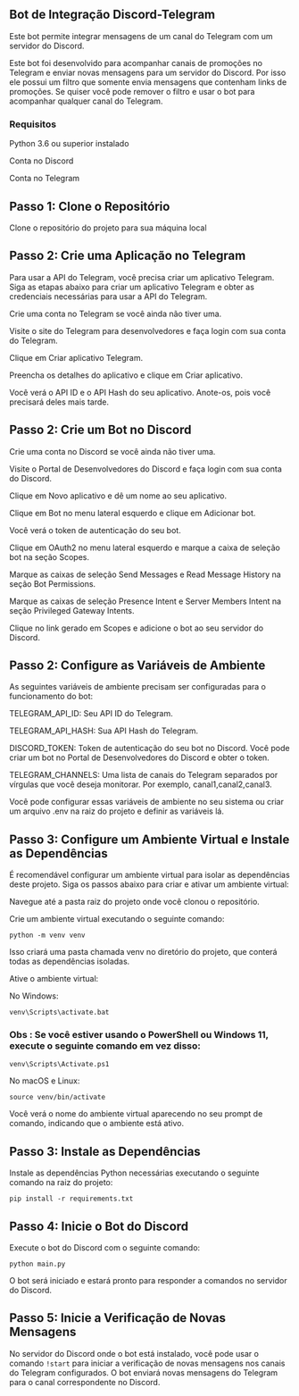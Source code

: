 ## Bot de Integração Discord-Telegram

Este bot permite integrar mensagens de um canal do Telegram com um servidor do Discord.

Este bot foi desenvolvido para acompanhar canais de promoções no Telegram e enviar novas mensagens para um servidor do Discord. Por isso ele possui um filtro que somente envia mensagens que contenham links de promoções. Se quiser você pode remover o filtro e usar o bot para acompanhar qualquer canal do Telegram.

### Requisitos

Python 3.6 ou superior instalado

Conta no Discord

Conta no Telegram

## Passo 1: Clone o Repositório

Clone o repositório do projeto para sua máquina local

## Passo 2: Crie uma Aplicação no Telegram

Para usar a API do Telegram, você precisa criar um aplicativo Telegram. Siga as etapas abaixo para criar um aplicativo Telegram e obter as credenciais necessárias para usar a API do Telegram.

Crie uma conta no Telegram se você ainda não tiver uma.

Visite o site do Telegram para desenvolvedores e faça login com sua conta do Telegram.

Clique em Criar aplicativo Telegram.

Preencha os detalhes do aplicativo e clique em Criar aplicativo.

Você verá o API ID e o API Hash do seu aplicativo. Anote-os, pois você precisará deles mais tarde.

## Passo 2: Crie um Bot no Discord


Crie uma conta no Discord se você ainda não tiver uma.

Visite o Portal de Desenvolvedores do Discord e faça login com sua conta do Discord.

Clique em Novo aplicativo e dê um nome ao seu aplicativo.

Clique em Bot no menu lateral esquerdo e clique em Adicionar bot.

Você verá o token de autenticação do seu bot.

Clique em OAuth2 no menu lateral esquerdo e marque a caixa de seleção bot na seção Scopes.

Marque as caixas de seleção Send Messages e Read Message History na seção Bot Permissions.

Marque as caixas de seleção Presence Intent e Server Members Intent na seção Privileged Gateway Intents.

Clique no link gerado em Scopes e adicione o bot ao seu servidor do Discord.



## Passo 2: Configure as Variáveis de Ambiente

As seguintes variáveis de ambiente precisam ser configuradas para o funcionamento do bot:

TELEGRAM_API_ID: Seu API ID do Telegram.

TELEGRAM_API_HASH: Sua API Hash do Telegram. 

DISCORD_TOKEN: Token de autenticação do seu bot no Discord. Você pode criar um bot no Portal de Desenvolvedores do Discord e obter o token.

TELEGRAM_CHANNELS: Uma lista de canais do Telegram separados por vírgulas que você deseja monitorar. Por exemplo, canal1,canal2,canal3.

Você pode configurar essas variáveis de ambiente no seu sistema ou criar um arquivo .env na raiz do projeto e definir as variáveis lá.

## Passo 3: Configure um Ambiente Virtual e Instale as Dependências

É recomendável configurar um ambiente virtual para isolar as dependências deste projeto. Siga os passos abaixo para criar e ativar um ambiente virtual:

Navegue até a pasta raiz do projeto onde você clonou o repositório.

Crie um ambiente virtual executando o seguinte comando:


```
python -m venv venv
```

Isso criará uma pasta chamada venv no diretório do projeto, que conterá todas as dependências isoladas.

Ative o ambiente virtual:

No Windows:

```
venv\Scripts\activate.bat
```
### Obs : Se você estiver usando o PowerShell ou Windows 11, execute o seguinte comando em vez disso:

```
venv\Scripts\Activate.ps1
```
No macOS e Linux:

```
source venv/bin/activate
```
Você verá o nome do ambiente virtual aparecendo no seu prompt de comando, indicando que o ambiente está ativo.
## Passo 3: Instale as Dependências

Instale as dependências Python necessárias executando o seguinte comando na raiz do projeto:
```
pip install -r requirements.txt
```
## Passo 4: Inicie o Bot do Discord
Execute o bot do Discord com o seguinte comando:

```
python main.py
```
O bot será iniciado e estará pronto para responder a comandos no servidor do Discord.

## Passo 5: Inicie a Verificação de Novas Mensagens

No servidor do Discord onde o bot está instalado, você pode usar o comando ```!start``` para iniciar a verificação de novas mensagens nos canais do Telegram configurados. O bot enviará novas mensagens do Telegram para o canal correspondente no Discord.